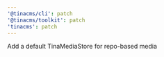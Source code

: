 ```yaml
---
'@tinacms/cli': patch
'@tinacms/toolkit': patch
'tinacms': patch
---
```


Add a default TinaMediaStore for repo-based media
